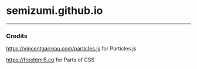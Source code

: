 # semizumi.github.io
---
### Credits
https://vincentgarreau.com/particles.js for Particles.js

https://freehtml5.co for Parts of CSS
